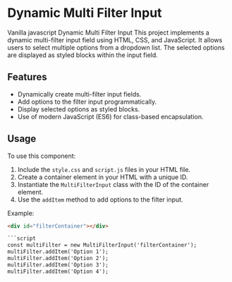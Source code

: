 # Dynamic Multi Filter Input
Vanilla javascript Dynamic Multi Filter Input
This project implements a dynamic multi-filter input field using HTML, CSS, and JavaScript. It allows users to select multiple options from a dropdown list. The selected options are displayed as styled blocks within the input field.

## Features

- Dynamically create multi-filter input fields.
- Add options to the filter input programmatically.
- Display selected options as styled blocks.
- Use of modern JavaScript (ES6) for class-based encapsulation.

## Usage

To use this component:

1. Include the `style.css` and `script.js` files in your HTML file.
2. Create a container element in your HTML with a unique ID.
3. Instantiate the `MultiFilterInput` class with the ID of the container element.
4. Use the `addItem` method to add options to the filter input.

Example:

```html
<div id="filterContainer"></div>

```script
const multiFilter = new MultiFilterInput('filterContainer');
multiFilter.addItem('Option 1');
multiFilter.addItem('Option 2');
multiFilter.addItem('Option 3');
multiFilter.addItem('Option 4');

